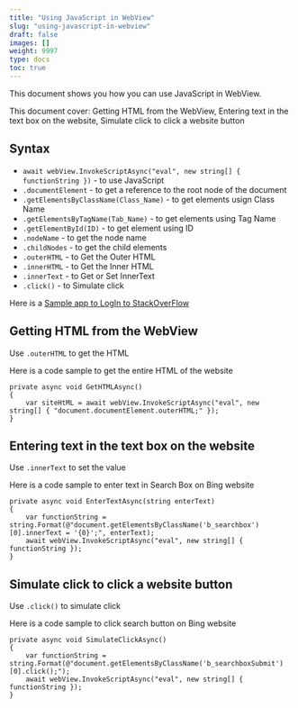 ```yaml
---
title: "Using JavaScript in WebView"
slug: "using-javascript-in-webview"
draft: false
images: []
weight: 9997
type: docs
toc: true
---
```


This document shows you how you can use JavaScript in WebView.

This document cover: Getting HTML from the WebView,
Entering text in the text box on the website,
Simulate click to click a website button

## Syntax
- `await webView.InvokeScriptAsync("eval", new string[] { functionString })` - to use JavaScript
- `.documentElement` - to get a reference to the root node of the document
- `.getElementsByClassName(Class_Name)` - to get elements usign Class Name
- `.getElementsByTagName(Tab_Name)` - to get elements using Tag Name
- `.getElementById(ID)` - to get element using ID
- `.nodeName` - to get the node name
- `.childNodes` - to get the child elements
- `.outerHTML` - to Get the Outer HTML
- `.innerHTML` - to Get the Inner HTML
- `.innerText` - to Get or Set InnerText
- `.click()` - to Simulate click



Here is a [Sample app to LogIn to StackOverFlow][1]


  [1]: https://github.com/Vijay-Nirmal/StackOverFlow-LogIn

## Getting HTML from the WebView
Use `.outerHTML` to get the HTML

Here is a code sample to get the entire HTML of the website

    private async void GetHTMLAsync()
    {
        var siteHtML = await webView.InvokeScriptAsync("eval", new string[] { "document.documentElement.outerHTML;" });
    }

## Entering text in the text box on the website
Use `.innerText` to set the value

Here is a code sample to enter text in Search Box on Bing website

    private async void EnterTextAsync(string enterText)
    {
        var functionString = string.Format(@"document.getElementsByClassName('b_searchbox')[0].innerText = '{0}';", enterText);
        await webView.InvokeScriptAsync("eval", new string[] { functionString });
    }

## Simulate click to click a website button
Use `.click()` to simulate click

Here is a code sample to click search button on Bing website

    private async void SimulateClickAsync()
    {
        var functionString = string.Format(@"document.getElementsByClassName('b_searchboxSubmit')[0].click();");
        await webView.InvokeScriptAsync("eval", new string[] { functionString });
    }

